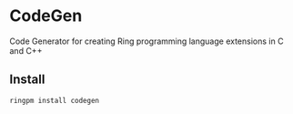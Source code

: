 # CodeGen

Code Generator for creating Ring programming language extensions in C and C++

## Install

	ringpm install codegen